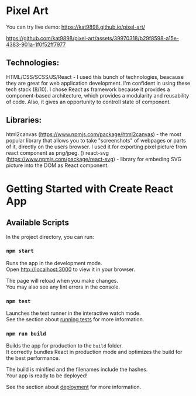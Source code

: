 # Pixel Art
You can try live demo: https://kat9898.github.io/pixel-art/


https://github.com/kat9898/pixel-art/assets/39970318/b29f8598-a15e-4383-901a-1f0f52ff7977


## Technologies:

HTML/CSS/SCSS/JS/React - I used this bunch of technologies, beacause they are great for web application development. I'm confident in using these tech stack (8/10).
I chose React as framework because it provides a component-based architecture, which provides a modularity and reusability of code. Also, it gives an opportunity to controll state of component.

## Libraries:

html2canvas (https://www.npmjs.com/package/html2canvas) - the most popular library that allows you to take "screenshots" of webpages or parts of it, directly on the users browser. I used it for exporting pixel picture from react component as png/jpeg. ()
react-svg (https://www.npmjs.com/package/react-svg) - library for embeding SVG picture into the DOM as React component.

# Getting Started with Create React App

## Available Scripts

In the project directory, you can run:

### `npm start`

Runs the app in the development mode.\
Open [http://localhost:3000](http://localhost:3000) to view it in your browser.

The page will reload when you make changes.\
You may also see any lint errors in the console.

### `npm test`

Launches the test runner in the interactive watch mode.\
See the section about [running tests](https://facebook.github.io/create-react-app/docs/running-tests) for more information.

### `npm run build`

Builds the app for production to the `build` folder.\
It correctly bundles React in production mode and optimizes the build for the best performance.

The build is minified and the filenames include the hashes.\
Your app is ready to be deployed!

See the section about [deployment](https://facebook.github.io/create-react-app/docs/deployment) for more information.

